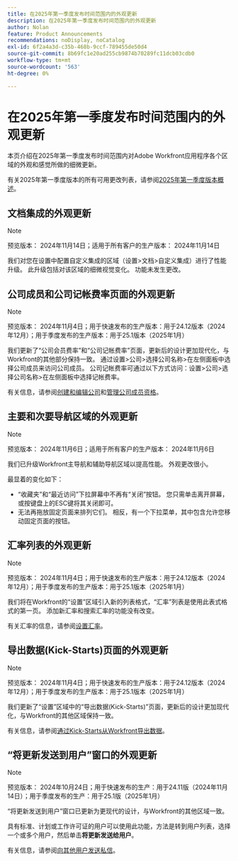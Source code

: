 ```yaml
---
title: 在2025年第一季度发布时间范围内的外观更新
description: 在2025年第一季度发布时间范围内的外观更新
author: Nolan
feature: Product Announcements
recommendations: noDisplay, noCatalog
exl-id: 6f2a4a3d-c35b-468b-9ccf-789455de50d4
source-git-commit: 8b69fc1e20ad255cb9874b70289fc11dcb03cdb0
workflow-type: tm+mt
source-wordcount: '563'
ht-degree: 0%

---
```


# 在2025年第一季度发布时间范围内的外观更新

本页介绍在2025年第一季度发布时间范围内对Adobe Workfront应用程序各个区域的外观和感觉所做的细微更新。

有关2025年第一季度版本的所有可用更改列表，请参阅[2025年第一季度版本概述](/help/quicksilver/product-announcements/product-releases/25-q1-release-activity/25-q1-release-overview.md)。

## 文档集成的外观更新

>[!NOTE]
>
>预览版本： 2024年11月14日；适用于所有客户的生产版本： 2024年11月14日

我们对您在设置中配置自定义集成的区域（设置>文档>自定义集成）进行了性能升级。 此升级包括对该区域的细微视觉变化。 功能未发生更改。

## 公司成员和公司记帐费率页面的外观更新

>[!NOTE]
>
>预览版本： 2024年11月4日；用于快速发布的生产版本：用于24.12版本（2024年12月）；用于季度发布的生产版本：用于25.1版本（2025年1月）

我们更新了“公司会员费率”和“公司记帐费率”页面，更新后的设计更加现代化，与Workfront的其他部分保持一致。 通过设置>公司>选择公司名称>在左侧面板中选择公司成员来访问公司成员。 公司记帐费率可通过以下方式访问：设置>公司>选择公司名称>在左侧面板中选择记帐费率。

有关信息，请参阅[创建和编辑公司](/help/quicksilver/administration-and-setup/set-up-workfront/organizational-setup/create-and-edit-companies.md)和[管理公司成员资格](/help/quicksilver/administration-and-setup/set-up-workfront/organizational-setup/manage-company-memberships.md)。

## 主要和次要导航区域的外观更新

>[!NOTE]
>
>预览版本： 2024年11月6日；适用于所有客户的生产版本： 2024年11月6日

我们已升级Workfront主导航和辅助导航区域以提高性能。 外观更改很小。

最显着的变化如下：

* “收藏夹”和“最近访问”下拉屏幕中不再有“关闭”按钮。 您只需单击离开屏幕，或按键盘上的ESC键将其关闭即可。
* 无法再拖放固定页面来排列它们。 相反，有一个下拉菜单，其中包含允许您移动固定页面的按钮。

## 汇率列表的外观更新

>[!NOTE]
>
>预览版本： 2024年11月4日；用于快速发布的生产版本：用于24.12版本（2024年12月）；用于季度发布的生产版本：用于25.1版本（2025年1月）

我们将在Workfront的“设置”区域引入新的列表格式，“汇率”列表是使用此表式格式的第一页。 添加新汇率和搜索汇率的功能没有改变。

有关汇率的信息，请参阅[设置汇率](/help/quicksilver/administration-and-setup/manage-workfront/exchange-rates/set-up-exchange-rates.md)。

## 导出数据(Kick-Starts)页面的外观更新

>[!NOTE]
>
>预览版本： 2024年11月4日；用于快速发布的生产版本：用于24.12版本（2024年12月）；用于季度发布的生产版本：用于25.1版本（2025年1月）

我们更新了“设置”区域中的“导出数据(Kick-Starts)”页面，更新后的设计更加现代化，与Workfront的其他区域保持一致。

有关信息，请参阅[通过Kick-Starts从Workfront导出数据](/help/quicksilver/administration-and-setup/manage-workfront/using-kick-starts/export-data-from-wf-via-kick-starts.md)。

## “将更新发送到用户”窗口的外观更新

>[!NOTE]
>
>预览版本： 2024年10月24日；用于快速发布的生产：用于24.11版（2024年11月14日）；用于季度发布的生产：用于25.1版（2025年1月）

“将更新发送到用户”窗口已更新为更现代的设计，与Workfront的其他区域一致。

具有标准、计划或工作许可证的用户可以使用此功能，方法是转到用户列表，选择一个或多个用户，然后单击&#x200B;**将更新发送给用户**。

有关信息，请参阅[向其他用户发送私信](/help/quicksilver/people-teams-and-groups/work-directly-with-others/send-direct-messages-to-other-users.md)。
